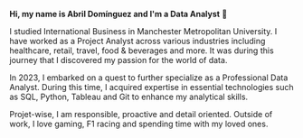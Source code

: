 **Hi, my name is Abril Domínguez and I'm a Data Analyst** 👋 

I studied International Business in Manchester Metropolitan University. I have worked as a Project Analyst across various industries including healthcare, retail, travel, food & beverages and more. It was during this journey that I discovered my passion for the world of data. 

In 2023, I embarked on a quest to further specialize as a Professional Data Analyst. During this time, I acquired expertise in essential technologies such as SQL, Python, Tableau and Git to enhance my analytical skills. 

Projet-wise, I am responsible, proactive and detail oriented. Outside of work, I love gaming, F1 racing and spending time with my loved ones. 


<!---
AbrilDm14/AbrilDm14 is a ✨ special ✨ repository because its `README.md` (this file) appears on your GitHub profile.
You can click the Preview link to take a look at your changes.
--->
